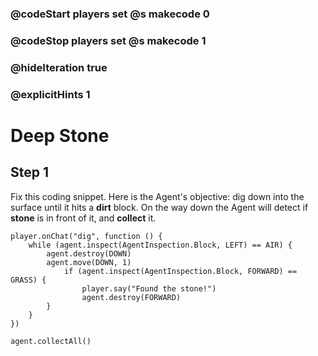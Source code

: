 ### @codeStart players set @s makecode 0
### @codeStop players set @s makecode 1

### @hideIteration true 
### @explicitHints 1


# Deep Stone 

## Step 1
Fix this coding snippet. Here is the Agent's objective: dig down into the surface until it hits a **dirt** block. On the way down the Agent will detect if **stone** is in front of it, and **collect** it. 



```template
player.onChat("dig", function () {
    while (agent.inspect(AgentInspection.Block, LEFT) == AIR) {
        agent.destroy(DOWN)
        agent.move(DOWN, 1)
            if (agent.inspect(AgentInspection.Block, FORWARD) == GRASS) {
                player.say("Found the stone!")
                agent.destroy(FORWARD)
        }
    }
})
```
```ghost
agent.collectAll()
```

